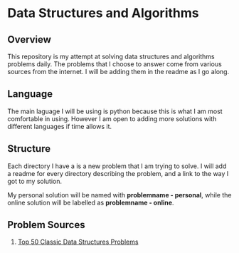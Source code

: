 # Data Structures and Algorithms

## Overview

This repository is my attempt at solving data structures and algorithms problems daily. The problems that I choose to answer come from various sources from the internet. I will be adding them in the readme as I go along. 


## Language

The main laguage I will be using is python because this is what I am most comfortable in using. However I am open to adding more solutions with different languages if time allows it.


## Structure

Each directory I have a is a new problem that I am trying to solve. I will add a readme for every directory describing the problem, and a link to the way I got to my solution. 

My personal solution will be named with **problemname - personal**, while the online solution will be labelled as **problemname - online**. 

## Problem Sources
1. [Top 50 Classic Data Structures Problems](https://medium.com/techie-delight/top-50-classic-data-structures-problems-2a2f68ba924c)